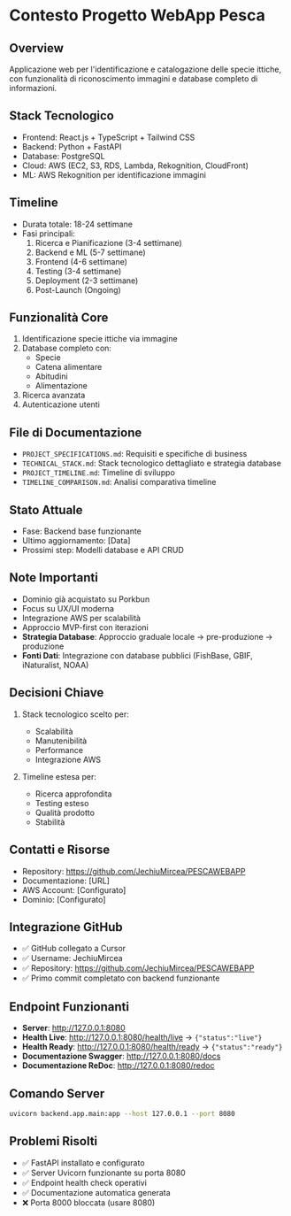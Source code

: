 # Contesto Progetto WebApp Pesca

## Overview
Applicazione web per l'identificazione e catalogazione delle specie ittiche, con funzionalità di riconoscimento immagini e database completo di informazioni.

## Stack Tecnologico
- Frontend: React.js + TypeScript + Tailwind CSS
- Backend: Python + FastAPI
- Database: PostgreSQL
- Cloud: AWS (EC2, S3, RDS, Lambda, Rekognition, CloudFront)
- ML: AWS Rekognition per identificazione immagini

## Timeline
- Durata totale: 18-24 settimane
- Fasi principali:
  1. Ricerca e Pianificazione (3-4 settimane)
  2. Backend e ML (5-7 settimane)
  3. Frontend (4-6 settimane)
  4. Testing (3-4 settimane)
  5. Deployment (2-3 settimane)
  6. Post-Launch (Ongoing)

## Funzionalità Core
1. Identificazione specie ittiche via immagine
2. Database completo con:
   - Specie
   - Catena alimentare
   - Abitudini
   - Alimentazione
3. Ricerca avanzata
4. Autenticazione utenti

## File di Documentazione
- `PROJECT_SPECIFICATIONS.md`: Requisiti e specifiche di business
- `TECHNICAL_STACK.md`: Stack tecnologico dettagliato e strategia database
- `PROJECT_TIMELINE.md`: Timeline di sviluppo
- `TIMELINE_COMPARISON.md`: Analisi comparativa timeline

## Stato Attuale
- Fase: Backend base funzionante
- Ultimo aggiornamento: [Data]
- Prossimi step: Modelli database e API CRUD

## Note Importanti
- Dominio già acquistato su Porkbun
- Focus su UX/UI moderna
- Integrazione AWS per scalabilità
- Approccio MVP-first con iterazioni
- **Strategia Database**: Approccio graduale locale → pre-produzione → produzione
- **Fonti Dati**: Integrazione con database pubblici (FishBase, GBIF, iNaturalist, NOAA)

## Decisioni Chiave
1. Stack tecnologico scelto per:
   - Scalabilità
   - Manutenibilità
   - Performance
   - Integrazione AWS

2. Timeline estesa per:
   - Ricerca approfondita
   - Testing esteso
   - Qualità prodotto
   - Stabilità

## Contatti e Risorse
- Repository: https://github.com/JechiuMircea/PESCAWEBAPP
- Documentazione: [URL]
- AWS Account: [Configurato]
- Dominio: [Configurato]

## Integrazione GitHub
- ✅ GitHub collegato a Cursor
- ✅ Username: JechiuMircea
- ✅ Repository: https://github.com/JechiuMircea/PESCAWEBAPP
- ✅ Primo commit completato con backend funzionante

## Endpoint Funzionanti
- **Server**: http://127.0.0.1:8080
- **Health Live**: http://127.0.0.1:8080/health/live → `{"status":"live"}`
- **Health Ready**: http://127.0.0.1:8080/health/ready → `{"status":"ready"}`
- **Documentazione Swagger**: http://127.0.0.1:8080/docs
- **Documentazione ReDoc**: http://127.0.0.1:8080/redoc

## Comando Server
```bash
uvicorn backend.app.main:app --host 127.0.0.1 --port 8080
```

## Problemi Risolti
- ✅ FastAPI installato e configurato
- ✅ Server Uvicorn funzionante su porta 8080
- ✅ Endpoint health check operativi
- ✅ Documentazione automatica generata
- ❌ Porta 8000 bloccata (usare 8080) 